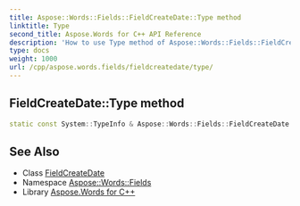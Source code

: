 ```yaml
---
title: Aspose::Words::Fields::FieldCreateDate::Type method
linktitle: Type
second_title: Aspose.Words for C++ API Reference
description: 'How to use Type method of Aspose::Words::Fields::FieldCreateDate class in C++.'
type: docs
weight: 1000
url: /cpp/aspose.words.fields/fieldcreatedate/type/
---
```

## FieldCreateDate::Type method




```cpp
static const System::TypeInfo & Aspose::Words::Fields::FieldCreateDate::Type()
```

## See Also

* Class [FieldCreateDate](../)
* Namespace [Aspose::Words::Fields](../../)
* Library [Aspose.Words for C++](../../../)
